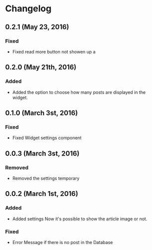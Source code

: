 # Changelog

## 0.2.1 (May 23, 2016)

### Fixed
- Fixed read more button not showen up
a
## 0.2.0 (May 21th, 2016)

### Added
- Added the option to choose how many posts are displayed in the widget.

## 0.1.0 (March 3st, 2016)

### Fixed
- Fixed Widget settings component

## 0.0.3 (March 3st, 2016)

### Removed
- Removed the settings temporary

## 0.0.2 (March 1st, 2016)

### Added
- Added settings
  Now it's possible to show the article image or not.

### Fixed
- Error Message if there is no post in the Database
